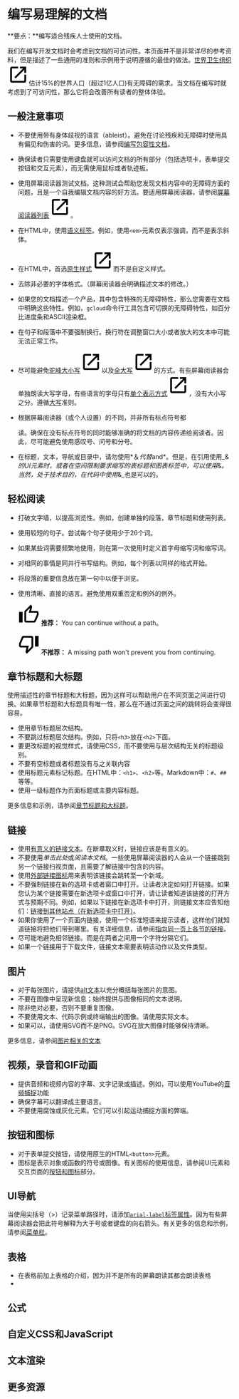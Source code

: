 # 编写易理解的文档

**要点：**编写适合残疾人士使用的文档。

我们在编写开发文档时会考虑到文档的可访问性。本页面并不是非常详尽的参考资料，但是描述了一些通用的准则和示例用于说明遵循的最佳的做法。[世界卫生组织](https://www.who.int/en/news-room/fact-sheets/detail/disability-and-health)![open_in_new_black_24dp](../../../assets/icons/open_in_new_black_24dp.svg)估计15%的世界人口（超过1亿人口)有无障碍的需求。当文档在编写时就考虑到了可访问性，那么它将会改善所有读者的整体体验。

## 一般注意事项

* 不要使用带有身体歧视的语言（ableist）。避免在讨论残疾和无障碍时使用具有偏见和伤害的词。更多信息，请参阅[编写包容性文档](..\General_principles\Inclusive_language.md)。

* 确保读者只需要使用键盘就可以访问文档的所有部分（包括选项卡，表单提交按钮和交互元素），而无需使用鼠标或者轨迹板。

* 使用屏幕阅读器测试文档。这种测试会帮助您发现文档内容中的无障碍方面的问题，且是一个自我编辑文档内容的好方法。要适用屏幕阅读器，请参阅[屏幕阅读器列表](https://en.wikipedia.org/wiki/List_of_screen_readers)![open_in_new_black_24dp](../../../assets/icons/open_in_new_black_24dp.svg)。

* 在HTML中，使用[语义标签](..\HTML_and_CSS\HTML_and_semantic_tagging.md)。例如，使用`<em>`元素仅表示强调，而不是表示斜体。

* 在HTML中，首选[原生样式](https://developer.mozilla.org/en-US/docs/Web/HTML/Element)![open_in_new_black_24dp](../../../assets/icons/open_in_new_black_24dp.svg)而不是自定义样式。

* 去除非必要的字体格式。（屏幕阅读器会明确描述文本的修改。）

* 如果您的文档描述一个产品，其中包含特殊的无障碍特性，那么您需要在文档中明确这些特性。例如，`gcloud`命令行工具包含可切换的无障碍特性，如百分比进度条和ASCII渲染框。

* 在句子和段落中不要强制换行。换行符在调整窗口大小或者放大的文本中可能无法正常工作。

* 尽可能避免[驼峰大小写](https://en.wikipedia.org/wiki/Camel_case)![open_in_new_black_24dp](../../../assets/icons/open_in_new_black_24dp.svg)以及[全大写](https://en.wikipedia.org/wiki/All_caps)![open_in_new_black_24dp](../../../assets/icons/open_in_new_black_24dp.svg)的方式。有些屏幕阅读器会单独朗读大写字母，有些语言的字母只有[单个表示方式](https://en.wikipedia.org/wiki/Unicase)![open_in_new_black_24dp](../../../assets/icons/open_in_new_black_24dp.svg)，没有大小写之分。遵循[大写](..\Language_and_grammar\Capitalization.md)准则。

* 根据屏幕阅读器（或个人设置）的不同，并非所有标点符号都

  读。确保在没有标点符号的同时能够准确的将文档的内容传递给阅读者。因此，尽可能避免使用感叹号、问号和分号。

* 在标题，文本，导航或目录中，请勿使用*＆*代替*and*。但是，在引用使用_&_的UI元素时，或者在空间限制要求缩写的表标题和图表标签中，可以使用_&_。当然，处于技术目的，在代码中使用_&_也是可以的。

## 轻松阅读

* 打破文字墙，以提高浏览性。例如，创建单独的段落，章节标题和使用列表。

* 使用较短的句子。尝试每个句子使用少于26个词。

* 如果某些词需要频繁地使用，则在第一次使用时定义首字母缩写词和缩写词。

* 对相同的事情是同并行书写结构。例如，每个列表以同样的格式开始。

* 将段落的重要信息放在第一句中以便于浏览。

* 使用清晰、直接的语言。避免使用双重否定和例外的例外。

  ![image-20210530140440770](../assets/thumb_up_black_24dp.svg) **推荐：** You can continue without a path。

  ![image-20210530140610116](../assets/thumb_down_black_24dp.svg) **不推荐：** A missing path won't prevent you from continuing.

## 章节标题和大标题

使用描述性的章节标题和大标题，因为这样可以帮助用户在不同页面之间进行切换。如果章节标题和大标题具有唯一性，那么在不通过页面之间的跳转将会变得很容易。

* 使用章节标题层次结构。
* 不要跳过标题层次结构。例如，只将`<h3>`放在`<h2>`下面。
* 要更改标题的视觉样式，请使用CSS，而不要使用与层次结构无关的标题级别。
* 不要有空标题或者标题没有与之关联内容
* 使用标题元素标记标题。在HTML中：`<h1>`、`<h2>`等。Markdown中：`#`、`##`等等。
* 使用一级标题作为页面标题或主要内容标题。

更多信息和示例，请参阅[章节标题和大标题](..\Formatting_and_organization\Headings_and_titles.md)。

## 链接

* 使用[有意义的链接文本](..\Linking\Link_text.md)。在断章取义时，链接应该是有意义的。
* 不要使用*单击此处*或*阅读本文档*。一些使用屏幕阅读器的人会从一个链接跳到另一个链接扫视页面，且需要了解链接中包含的内容。
* 使用[外部链接图标](..\Linking\Cross-references.md)用来表明该链接会跳转至一个新域。
* 不要强制链接在新的选项卡或者窗口中打开。让读者决定如何打开链接。如果您认为某个链接需要在新选项卡或窗口中打开，请让读者知道该链接的打开方式与预期不同。例如，如果以下链接在新选项卡中打开，则链接文本应告知他们：[链接到其他站点（在新选项卡中打开）](..\Linking\Links_to_other_sites.md)。
* 如果你使用了一个页面内链接，使用一个标准短语来提示读者，这样他们就知道链接将把他们带到哪里。有关详细信息，请参阅[指向同一页上各节的链接](..\Linking\Cross-references.md)。
* 尽可能地避免相邻链接。而是在两者之间用一个字符分隔它们。
* 如果一个链接用于下载文件，链接文本需要表明该动作以及文件类型。

## 图片

* 对于每张图片，请提供[alt文本](..\Formatting_and_organization\Figures_and_other_images.md)以充分概括每张图片的意图。
* 不要在图像中呈现新信息；始终提供与图像相同的文本说明。
* 除非绝对必要，否则不要重复图像。
* 不要使用文本、代码示例或终端输出的图像。请使用实际文本。
* 如果可以，请使用SVG而不是PNG。SVG在放大图像时能够保持清晰。

更多信息，请参阅[图片相关的文本](..\Formatting_and_organization\Figures_and_other_images.md)

## 视频，录音和GIF动画

* 提供音频和视频内容的字幕、文字记录或描述。例如，可以使用YouTube的[音频捕捉](https://support.google.com/youtube/answer/6373554)功能
* 确保字幕可以翻译成主要语言。
* 不要使用腐蚀或灰化元素。它们可以引起运动捕捉方面的弊端。

## 按钮和图标

* 对于表单提交按钮，请使用原生的HTML`<button>`元素。
* 图标是表示对象或函数的符号或图像。有关图标的使用信息，请参阅UI元素和交互页面的[按钮和图标](..\Computer_interfaces\UI_elements_and_interaction.md)部分。

## UI导航

当使用尖括号（>）记录菜单路径时，请添加[`arial-label`标签属性](https://www.w3.org/TR/WCAG20-TECHS/ARIA14.html)。因为有些屏幕阅读器会把此符号解释为大于号或者键盘的向右箭头。有关更多的信息和示例，请参阅[菜单栏](..\Computer_interfaces\UI_elements_and_interaction.md)。

## 表格

* 在表格前加上表格的介绍，因为并不是所有的屏幕朗读其都会朗读表格
* 

## 公式

## 自定义CSS和JavaScript

## 文本渲染

## 更多资源

